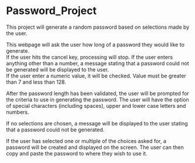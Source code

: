 # Password_Project
This project will generate a random password based on selections made by the user.  

This webpage will ask the user how long of a password they would like to generate.  
If the user hits the cancel key, processing will stop.
If the user enters anything other than a number, a message stating that a password could not be generated will be displayed to the user.  
If the user enter a numeric value, it will be checked.  Value must be greater than 7 and less than 128. 

After the password length has been validated, the user will be prompted for the criteria to use in generating the password.  The user will have the option of special characters (including spaces), upper and lower case letters and numbers.  

If no selections are chosen, a message will be displayed to the user stating that a password could not be generated. 

If the user has selected one or multiple of the choices asked for, a password will be created and displayed on the screen.  The user can then copy and paste the password to where they wish to use it.  
